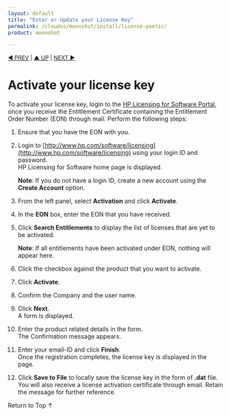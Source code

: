 ```yaml
---
layout: default
title: "Enter or Update your License Key"
permalink: /cloudos/moonshot/install/license-poetic/
product: moonshot

---
```


<!--PUBLISH--> 


<script> 

function PageRefresh { 
onLoad="window.refresh" 
} 
 
PageRefresh();

</script>


<p style="font-size: small;"> <a href="/cloudos/moonshot/install/create-compute-regions/">&#9664; PREV</a> | <a href="/cloudos/moonshot/install/">&#9650; UP</a> | <a href="/cloudos/moonshot/install/customize-user-settings/">NEXT &#9654;</a> </p>

# Activate your license key

To activate your license key, login to the [HP Licensing for Software Portal](http://www.hp.com/software/licensing), once you receive the Entitlement Certificate containing the Entitlement Order Number (EON) through mail. Perform the following steps:

1. Ensure that you have the EON with you.

2. Login  to [http://www.hp.com/software/licensing](http://www.hp.com/software/licensing) using your login ID and password.<br> HP Licensing for Software home page is displayed.</br>

    **Note**: If you do not have a login ID, create a new account using the **Create Account** option. 

3. From the left panel, select **Activation** and click **Activate**.

4. In the **EON** box, enter the EON that you have received.

5. Click **Search Entitlements** to display the list of licenses that are yet to be activated.

    **Note**: If all entitlements have been activated under EON, nothing will appear here.

6. Click the checkbox against the product that you want to activate.

7. Click **Activate**.

8. Confirm the Company and the user name.

9. Click **Next**.<br> A form is displayed.</br>

10. Enter the product related details in the form.<br> The Confirmation message appears.

11. Enter your email-ID and click **Finish**.<br> Once the registration completes, the license key is displayed in the page.

12. Click **Save to File** to locally save the license key in the form of **.dat** file. You will also receive a license activation certificate through email. Retain the message for further reference.


<a href="#top" style="padding:14px 0px 14px 0px; text-decoration: none;"> Return to Top &#8593; </a>

